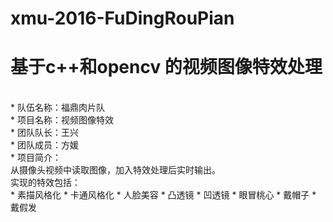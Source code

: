 # xmu-2016-FuDingRouPian

基于c++和opencv 的视频图像特效处理<br>
================================================
<br>
* 队伍名称：福鼎肉片队<br>
* 项目名称：视频图像特效<br>
* 团队队长：王兴<br>
* 团队成员：方媛<br>
* 项目简介：<br>
从摄像头视频中读取图像，加入特效处理后实时输出。<br>
实现的特效包括：<br> 
  * 素描风格化
  * 卡通风格化
  * 人脸美容
  * 凸透镜
  * 凹透镜
  * 眼冒桃心
  * 戴帽子
  * 戴假发
